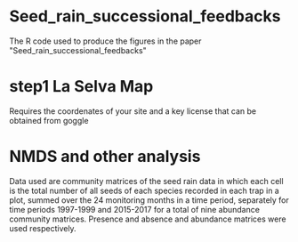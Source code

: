 # Seed_rain_successional_feedbacks
The R code used to produce the figures in the paper "Seed_rain_successional_feedbacks"
# step1 La Selva Map
Requires the coordenates of your site and a key license that can be obtained from goggle
# NMDS and other analysis
Data used are community matrices of the seed rain data in which each cell is the total number of all seeds of each species recorded in each trap in a plot, summed over the 24 monitoring months in a time period, separately for time periods 1997-1999 and 2015-2017 for a total of nine abundance community matrices. Presence and absence and abundance matrices were used respectively.
